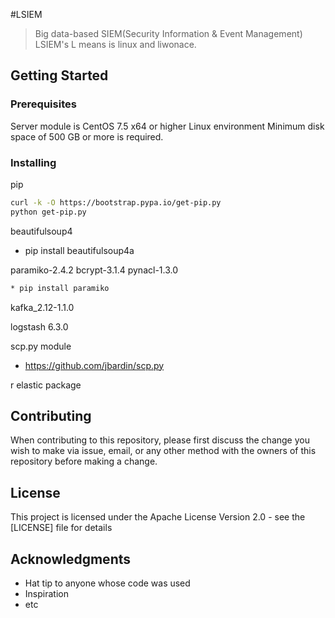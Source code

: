 #LSIEM

> Big data-based SIEM(Security Information & Event Management)
> LSIEM's L means is linux and liwonace.

## Getting Started

### Prerequisites

Server module is CentOS 7.5 x64 or higher Linux environment
Minimum disk space of 500 GB or more is required.


### Installing
pip
```bash
curl -k -O https://bootstrap.pypa.io/get-pip.py
python get-pip.py
```

beautifulsoup4
* pip install beautifulsoup4a

paramiko-2.4.2
bcrypt-3.1.4
pynacl-1.3.0
```bash
* pip install paramiko
```

kafka_2.12-1.1.0

logstash 6.3.0

scp.py module
* https://github.com/jbardin/scp.py

r elastic package


## Contributing

When contributing to this repository, please first discuss the change you wish to make via issue, email, or any other method with the owners of this repository before making a change.

## License

This project is licensed under the Apache License Version 2.0 - see the [LICENSE] file for details

## Acknowledgments

* Hat tip to anyone whose code was used
* Inspiration
* etc


